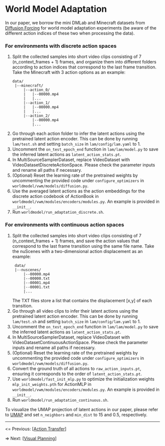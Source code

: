 # World Model Adaptation

In our paper, we borrow the mini DMLab and Minecraft datasets from [Diffusion Forcing](https://github.com/buoyancy99/diffusion-forcing) for world model adaptation experiments (be aware of the different action indices of these two when processing the data).

### For environments with discrete action spaces

1. Split the collected samples into short video clips consisting of 7 (n_context_frames + 1) frames, and organize them into different folders according to action indices that correspond to the last frame transition. Take the Minecraft with 3 action options as an example:
   ```
   data/
    |--minecraft/
        |--action_0/
        |   |--00000.mp4
        |   |...
        |--action_1/
        |   |--00000.mp4
        |   |...
        |--action_2/
            |--00000.mp4
            |...
   ```
2. Go through each action folder to infer the latent actions using the pretrained latent action encoder. This can be done by running `lam/test.sh` and setting `batch_size` in `lam/config/lam.yaml` to 1.
3. Uncomment the `on_test_epoch_end` function in `lam/lam/model.py` to save the inferred latent actions as `latent_action_stats.pt`.
4. In MultiSourceSamplerDataset, replace VideoDataset with VideoDatasetDiscreteActionSpace. Please check the parameter inputs and rename all paths if necessary.
5. (Optional) Reset the learning rate of the pretrained weights by uncommenting the provided code under `configure_optimizers` in `worldmodel/vwm/models/diffusion.py`.
6. Use the averaged latent actions as the action embeddings for the discrete action codebook of ActionBook in `worldmodel/vwm/modules/encoders/modules.py`. An example is provided in `__init__`.
7. Run `worldmodel/run_adaptation_discrete.sh`.

### For environments with continuous action spaces

1. Split the collected samples into short video clips consisting of 7 (n_context_frames + 1) frames, and save the action values that correspond to the last frame transition using the same file name. Take the nuScenes with a two-dimensional action displacement as an example:
   ```
    data/
    |--nuscenes/
        |--00000.mp4
        |--00000.txt
        |--00001.mp4
        |--00001.txt
        |...
   ```
   The TXT files store a list that contains the displacement [x,y] of each transition.
2. Go through all video clips to infer their latent actions using the pretrained latent action encoder. This can be done by running `lam/test.sh` and setting `batch_size` in `lam/config/lam.yaml` to 1.
3. Uncomment the `on_test_epoch_end` function in `lam/lam/model.py` to save the inferred latent actions as `latent_action_stats.pt`.
4. In MultiSourceSamplerDataset, replace VideoDataset with VideoDatasetContinuousActionSpace. Please check the parameter inputs and rename all paths if necessary.
5. (Optional) Reset the learning rate of the pretrained weights by uncommenting the provided code under `configure_optimizers` in `worldmodel/vwm/models/diffusion.py`.
6. Convert the ground truth of all actions to `raw_action_inputs.pt`, ensuring it corresponds to the order of `latent_action_stats.pt`.
7. Use `worldmodel/fast_init_mlp.py` to optimize the initialization weights `mlp_init_weights.pth` for ActionMLP in `worldmodel/vwm/modules/encoders/modules.py`. An example is provided in `__init__`.
8. Run `worldmodel/run_adaptation_continuous.sh`.

To visualize the UMAP projection of latent actions in our paper, please refer to [UMAP](https://github.com/lmcinnes/umap) and set `n_neighbors` and `min_dist` to 15 and 0.5, respectively.

---

<= Previous: [[Action Transfer](https://github.com/Little-Podi/AdaWorld/blob/main/docs/TRANSFER.md)]

=> Next: [[Visual Planning](https://github.com/Little-Podi/AdaWorld/blob/main/docs/PLANNING.md)]